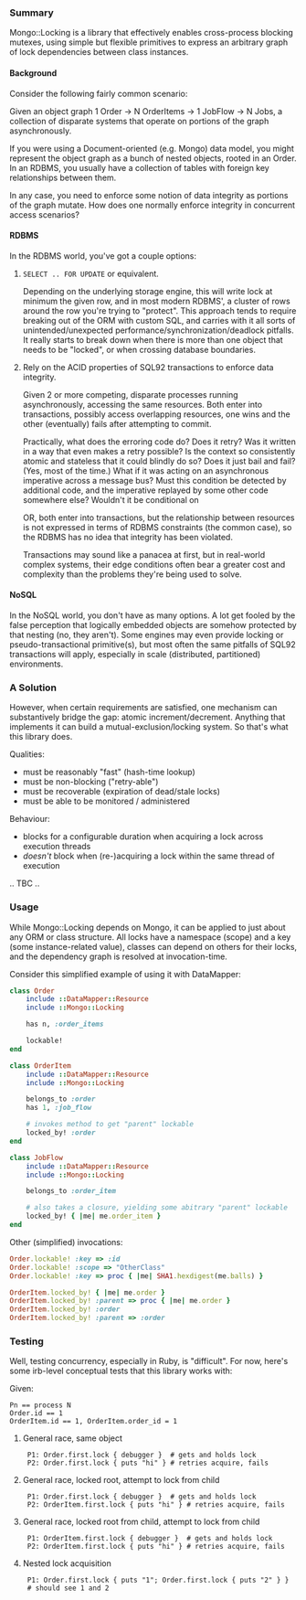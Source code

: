 ### Summary

Mongo::Locking is a library that effectively enables cross-process blocking
mutexes, using simple but flexible primitives to express an arbitrary graph of
lock dependencies between class instances.

#### Background

Consider the following fairly common scenario:

Given an object graph 1 Order -> N OrderItems -> 1 JobFlow -> N Jobs, a
collection of disparate systems that operate on portions of the graph
asynchronously.

If you were using a Document-oriented (e.g. Mongo) data model, you might
represent the object graph as a bunch of nested objects, rooted in an Order.  In
an RDBMS, you usually have a collection of tables with foreign key relationships
between them.

In any case, you need to enforce some notion of data integrity as portions of
the graph mutate.  How does one normally enforce integrity in concurrent access
scenarios?

#### RDBMS

In the RDBMS world, you've got a couple options:

1. `SELECT .. FOR UPDATE` or equivalent.

    Depending on the underlying storage engine, this will write lock at minimum the
    given row, and in most modern RDBMS', a cluster of rows around the row you're
    trying to "protect".  This approach tends to require breaking out of the ORM
    with custom SQL, and carries with it all sorts of unintended/unexpected
    performance/synchronization/deadlock pitfalls.  It really starts to break down
    when there is more than one object that needs to be "locked", or when crossing
    database boundaries.

2. Rely on the ACID properties of SQL92 transactions to enforce data integrity.

    Given 2 or more competing, disparate processes running asynchronously, accessing
    the same resources.  Both enter into transactions, possibly access overlapping
    resources, one wins and the other (eventually) fails after attempting to commit.

    Practically, what does the erroring code do?  Does it retry?  Was it written in
    a way that even makes a retry possible?  Is the context so consistently atomic
    and stateless that it could blindly do so?  Does it just bail and fail?  (Yes,
    most of the time.)  What if it was acting on an asynchronous imperative across a
    message bus?  Must this condition be detected by additional code, and the
    imperative replayed by some other code somewhere else?  Wouldn't it be
    conditional on

    OR, both enter into transactions, but the relationship between resources is not
    expressed in terms of RDBMS constraints (the common case), so the RDBMS has no
    idea that integrity has been violated.

    Transactions may sound like a panacea at first, but in real-world complex
    systems, their edge conditions often bear a greater cost and complexity than the
    problems they're being used to solve.

#### NoSQL

In the NoSQL world, you don't have as many options.  A lot get fooled by the
false perception that logically embedded objects are somehow protected by that
nesting (no, they aren't).  Some engines may even provide locking or
pseudo-transactional primitive(s), but most often the same pitfalls of SQL92
transactions will apply, especially in scale (distributed, partitioned)
environments.

### A Solution

However, when certain requirements are satisfied, one mechanism can
substantively bridge the gap: atomic increment/decrement.  Anything that
implements it can build a mutual-exclusion/locking system.  So that's what this
library does.

Qualities:

- must be reasonably "fast" (hash-time lookup)
- must be non-blocking ("retry-able")
- must be recoverable (expiration of dead/stale locks)
- must be able to be monitored / administered

Behaviour:

- blocks for a configurable duration when acquiring a lock across execution threads
- *doesn't* block when (re-)acquiring a lock within the same thread of execution


.. TBC ..



### Usage

While Mongo::Locking depends on Mongo, it can be applied to just about any ORM
or class structure.  All locks have a namespace (scope) and a key (some
instance-related value), classes can depend on others for their locks, and the
dependency graph is resolved at invocation-time.

Consider this simplified example of using it with DataMapper:

```ruby
class Order
    include ::DataMapper::Resource
    include ::Mongo::Locking

    has n, :order_items

    lockable!
end

class OrderItem
    include ::DataMapper::Resource
    include ::Mongo::Locking

    belongs_to :order
    has 1, :job_flow

    # invokes method to get "parent" lockable
    locked_by! :order
end

class JobFlow
    include ::DataMapper::Resource
    include ::Mongo::Locking

    belongs_to :order_item

    # also takes a closure, yielding some abitrary "parent" lockable
    locked_by! { |me| me.order_item }
end
```

Other (simplified) invocations:

```ruby
Order.lockable! :key => :id
Order.lockable! :scope => "OtherClass"
Order.lockable! :key => proc { |me| SHA1.hexdigest(me.balls) }

OrderItem.locked_by! { |me| me.order }
OrderItem.locked_by! :parent => proc { |me| me.order }
OrderItem.locked_by! :order
OrderItem.locked_by! :parent => :order
```

### Testing

Well, testing concurrency, especially in Ruby, is "difficult".  For now, here's
some irb-level conceptual tests that this library works with:

Given:

    Pn == process N
    Order.id == 1
    OrderItem.id == 1, OrderItem.order_id = 1

1. General race, same object

        P1: Order.first.lock { debugger }  # gets and holds lock
        P2: Order.first.lock { puts "hi" } # retries acquire, fails

2. General race, locked root, attempt to lock from child

        P1: Order.first.lock { debugger }  # gets and holds lock
        P2: OrderItem.first.lock { puts "hi" } # retries acquire, fails

3. General race, locked root from child, attempt to lock from child

        P1: OrderItem.first.lock { debugger }  # gets and holds lock
        P2: OrderItem.first.lock { puts "hi" } # retries acquire, fails

4. Nested lock acquisition

        P1: Order.first.lock { puts "1"; Order.first.lock { puts "2" } }
        # should see 1 and 2
